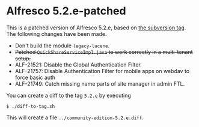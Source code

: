 Alfresco 5.2.e-patched
======================

This is a patched version of Alfresco 5.2.e, based on [the subversion tag](https://svn.alfresco.com/repos/alfresco-open-mirror/alfresco/COMMUNITYTAGS/5.2.e/). The following changes have been made.

* Don't build the module `legacy-lucene`.
* ~~Patched `QuickShareServiceImpl.java` to work correctly in a multi-tenant setup.~~
* ALF-21521: Disable the Global Authentication Filter.
* ALF-21757: Disable Authentication Filter for mobile apps on webdav to force basic auth
* ALF-21749: Catch missing name parts of site manager in admin FTL.

You can create a diff to the tag `5.2.e` by executing 

    $ ./diff-to-tag.sh

This will create a file `../community-edition-5.2.e.diff`.
